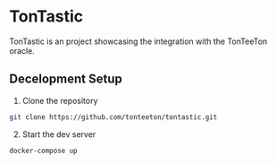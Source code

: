 # TonTastic

TonTastic is an project showcasing the integration with the TonTeeTon oracle.

## Decelopment Setup

1. Clone the repository
```bash
git clone https://github.com/tonteeton/tontastic.git
```

2. Start the dev server
```bash
docker-compose up
```
